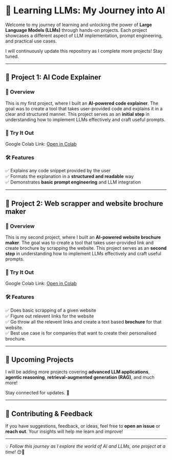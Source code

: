 # 🚀 Learning LLMs: My Journey into AI  

Welcome to my journey of learning and unlocking the power of **Large Language Models (LLMs)** through hands-on projects. Each project showcases a different aspect of LLM implementation, prompt engineering, and practical use cases.  

I will continuously update this repository as I complete more projects! Stay tuned.  

---

## 📌 Project 1: AI Code Explainer  

### 🎯 Overview  
This is my first project, where I built an **AI-powered code explainer**. The goal was to create a tool that takes user-provided code and explains it in a clear and structured manner. This project serves as an **initial step** in understanding how to implement LLMs effectively and craft useful prompts.  

### 🔗 Try It Out  
Google Colab Link: [Open in Colab](https://colab.research.google.com/drive/1KKXX_USwr5neIXTUwlRxbihwKP262n4Z?usp=sharing)  

### 🛠 Features  
✅ Explains any code snippet provided by the user  
✅ Formats the explanation in a **structured and readable** way  
✅ Demonstrates **basic prompt engineering** and LLM integration  

---

## 📌 Project 2: Web scrapper and website brochure maker

### 🎯 Overview  
This is my second project, where I built an **AI-powered website brochure maker**. The goal was to create a tool that takes user-provided link and create brochure by scrapping the website. This project serves as an **second step** in understanding how to implement LLMs effectively and craft useful prompts.  

### 🔗 Try It Out  
Google Colab Link: [Open in Colab](https://colab.research.google.com/drive/1ZzKx8X9bJo4nil67D9axQxY4b4MCyfq7?usp=sharing)  

### 🛠 Features  
✅ Does basic scrapping of a given website  
✅ Figure out relevent links for the website  
✅ Go throw all the relevent links and create a text based **brochure** for that website.  
✅ Best use case is for companies that want to create their personalised brochure.

---

## 📅 Upcoming Projects  
I will be adding more projects covering **advanced LLM applications**, **agentic reasoning**, **retrieval-augmented generation (RAG)**, and much more!  

Stay connected for updates. 🚀  

---

## 🤝 Contributing & Feedback  
If you have suggestions, feedback, or ideas, feel free to **open an issue** or **reach out**. Your insights will help me learn and improve!  

---

💡 *Follow this journey as I explore the world of AI and LLMs, one project at a time!* 😊🚀  
